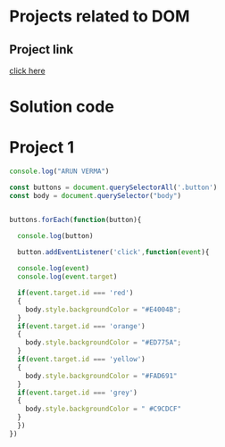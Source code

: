 # Projects related to DOM

## Project link
[click here](https://stackblitz.com/edit/dom-project-chaiaurcode?file=1-colorChanger%2Fchaiaurcode.js)

# Solution code

# Project 1

``` javaScript
console.log("ARUN VERMA")

const buttons = document.querySelectorAll('.button')
const body = document.querySelector("body")


buttons.forEach(function(button){

  console.log(button)
  
  button.addEventListener('click',function(event){

  console.log(event)
  console.log(event.target)

  if(event.target.id === 'red')
  {
    body.style.backgroundColor = "#E4004B";
  }
  if(event.target.id === 'orange')
  {
    body.style.backgroundColor = "#ED775A";
  }
  if(event.target.id === 'yellow')
  {
    body.style.backgroundColor = "#FAD691"
  }
  if(event.target.id === 'grey')
  {
    body.style.backgroundColor = " #C9CDCF"
  }
  })
})

```